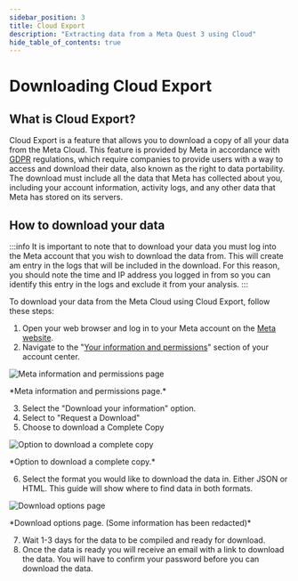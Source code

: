 ```yaml
---
sidebar_position: 3
title: Cloud Export
description: "Extracting data from a Meta Quest 3 using Cloud"
hide_table_of_contents: true
---
```


# Downloading Cloud Export

## What is Cloud Export?

Cloud Export is a feature that allows you to download a copy of all your data from the Meta Cloud. This feature is provided by Meta in accordance with [GDPR](https://gdpr-info.eu/) regulations, which require companies to provide users with a way to access and download their data, also known as the right to data portability. The download must include all the data that Meta has collected about you, including your account information, activity logs, and any other data that Meta has stored on its servers.

## How to download your data

:::info
It is important to note that to download your data you must log into the Meta account that you wish to download the data from. This will create am entry in the logs that will be included in the download. For this reason, you should note the time and IP address you logged in from so you can identify this entry in the logs and exclude it from your analysis.
:::

To download your data from the Meta Cloud using Cloud Export, follow these steps:

1. Open your web browser and log in to your Meta account on the [Meta website](https://auth.meta.com).
2. Navigate to the "[Your information and permissions](https://accountscenter.meta.com/info_and_permissions)" section of your account center.

![Meta information and permissions page](/img/docs/download_page.png)
<figcaption>*Meta information and permissions page.*</figcaption>

3. Select the "Download your information" option.
4. Select to "Request a Download"
5. Choose to download a Complete Copy

![Option to download a complete copy](/img/docs/download_complete_copy.png)
<figcaption>*Option to download a complete copy.*</figcaption>

6. Select the format you would like to download the data in. Either JSON or HTML. This guide will show where to find data in both formats.

![Download options page](/img/docs/download_options.png)
<figcaption>*Download options page. (Some information has been redacted)*</figcaption>

7. Wait 1-3 days for the data to be compiled and ready for download.
8. Once the data is ready you will receive an email with a link to download the data. You will have to confirm your password before you can download the data.


